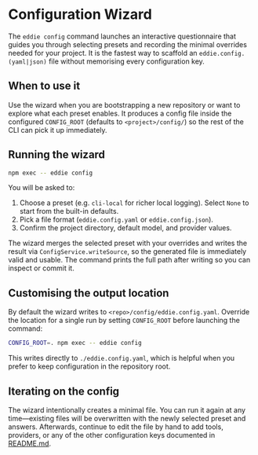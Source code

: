 # Configuration Wizard

The `eddie config` command launches an interactive questionnaire that guides you
through selecting presets and recording the minimal overrides needed for your
project. It is the fastest way to scaffold an `eddie.config.(yaml|json)` file
without memorising every configuration key.

## When to use it

Use the wizard when you are bootstrapping a new repository or want to explore
what each preset enables. It produces a config file inside the configured
`CONFIG_ROOT` (defaults to `<project>/config/`) so the rest of the CLI can pick
it up immediately.

## Running the wizard

```bash
npm exec -- eddie config
```

You will be asked to:

1. Choose a preset (e.g. `cli-local` for richer local logging). Select `None`
   to start from the built-in defaults.
2. Pick a file format (`eddie.config.yaml` or `eddie.config.json`).
3. Confirm the project directory, default model, and provider values.

The wizard merges the selected preset with your overrides and writes the result
via `ConfigService.writeSource`, so the generated file is immediately valid and
usable. The command prints the full path after writing so you can inspect or
commit it.

## Customising the output location

By default the wizard writes to `<repo>/config/eddie.config.yaml`. Override the
location for a single run by setting `CONFIG_ROOT` before launching the
command:

```bash
CONFIG_ROOT=. npm exec -- eddie config
```

This writes directly to `./eddie.config.yaml`, which is helpful when you prefer
to keep configuration in the repository root.

## Iterating on the config

The wizard intentionally creates a minimal file. You can run it again at any
time—existing files will be overwritten with the newly selected preset and
answers. Afterwards, continue to edit the file by hand to add tools, providers,
or any of the other configuration keys documented in [README.md](../README.md).
